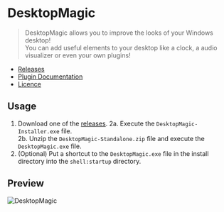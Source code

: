 # DesktopMagic
 
> DesktopMagic allows you to improve the looks of your Windows desktop!\
> You can add useful elements to your desktop like a clock, a audio visualizer or even your own plugins!

- [Releases](https://github.com/Stone-Red-Code/DesktopMagic/releases)
- [Plugin Documentation](https://github.com/Stone-Red-Code/DesktopMagic/wiki)
- [Licence](https://github.com/Stone-Red-Code/DesktopMagic/blob/main/LICENSE)

## Usage

1. Download one of the [releases](https://github.com/Stone-Red-Code/DesktopMagic/releases).
2a. Execute the `DesktopMagic-Installer.exe` file.\
2b. Unzip the `DesktopMagic-Standalone.zip` file and execute the `DesktopMagic.exe` file.
3. (Optional) Put a shortcut to the `DesktopMagic.exe` file in the install directory into the `shell:startup` directory.

## Preview

![DesktopMagic](https://user-images.githubusercontent.com/56473591/120899825-e6a1e980-c631-11eb-9b8b-28a28a12a2b4.png)
